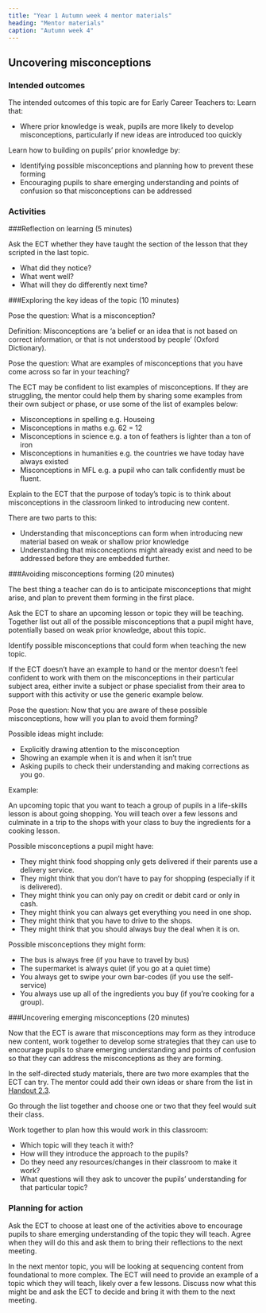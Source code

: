 ```yaml
---
title: "Year 1 Autumn week 4 mentor materials"
heading: "Mentor materials"
caption: "Autumn week 4"
---
```



## Uncovering misconceptions

### Intended outcomes

The intended outcomes of this topic are for Early Career Teachers to:
 Learn that:

- Where prior knowledge is weak, pupils are more likely to develop misconceptions, particularly if new ideas are introduced too quickly    

Learn how to building on pupils’ prior knowledge by: 
    
- Identifying possible misconceptions and planning how to prevent these forming
- Encouraging pupils to share emerging understanding and points of confusion so that misconceptions can be addressed                                                                                                                                                                                                                                                                                                                                                                                                                                                                                                                                                                                                                                                                                                                                                                                                                                                                                                                                                                                                                                                                                                                                                                                                                                                                                                                                                                                                                                                                                                                                                                                                                                                                                                                                                                                                

### Activities

###Reflection on learning (5 minutes)

Ask the ECT whether they have taught the section of the lesson that they scripted in the last topic.

- What did they notice?
- What went well?
- What will they do differently next time?

###Exploring the key ideas of the topic (10 minutes)

Pose the question: What is a misconception?

Definition: Misconceptions are ‘a belief or an idea that is not based on correct information, or that is not understood by people’ (Oxford Dictionary).


Pose the question: What are examples of misconceptions that you have come across so far in your teaching?

The ECT may be confident to list examples of misconceptions. If they are struggling, the mentor could help them by sharing some examples from their own subject or phase, or use some of the list of examples below:

- Misconceptions in spelling e.g. Houseing
- Misconceptions in maths e.g. 62 = 12
- Misconceptions in science e.g. a ton of feathers is lighter than a ton of iron
- Misconceptions in humanities e.g. the countries we have today have always existed
- Misconceptions in MFL e.g. a pupil who can talk confidently must be fluent.

Explain to the ECT that the purpose of today’s topic is to think about misconceptions in the classroom linked to introducing new content.

There are two parts to this:

- Understanding that misconceptions can form when introducing new material based on weak or shallow prior knowledge
- Understanding that misconceptions might already exist and need to be addressed before they are embedded further.

###Avoiding misconceptions forming (20 minutes)

The best thing a teacher can do is to anticipate misconceptions that might arise, and plan to prevent them forming in the first place.

Ask the ECT to share an upcoming lesson or topic they will be teaching. Together list out all of the possible misconceptions that a pupil might have, potentially based on weak prior knowledge, about this topic.

Identify possible misconceptions that could form when teaching the new topic.

If the ECT doesn’t have an example to hand or the mentor doesn’t feel confident to work with them on the misconceptions in their particular subject area, either invite a subject or phase specialist from their area to support with this activity or use the generic example below.

Pose the question: Now that you are aware of these possible misconceptions, how will you plan to avoid them forming?

Possible ideas might include:

- Explicitly drawing attention to the misconception
- Showing an example when it is and when it isn’t true
- Asking pupils to check their understanding and making corrections as you go.

Example:

An upcoming topic that you want to teach a group of pupils in a life-skills lesson is about going shopping. You will teach over a few lessons and culminate in a trip to the shops with your class to buy the ingredients for a cooking lesson.

Possible misconceptions a pupil might have:

- They might think food shopping only gets delivered if their parents use a delivery service.
- They might think that you don’t have to pay for shopping (especially if it is delivered).
- They might think you can only pay on credit or debit card or only in cash.
- They might think you can always get everything you need in one shop.
- They might think that you have to drive to the shops.
- They might think that you should always buy the deal when it is on.

Possible misconceptions they might form:

- The bus is always free (if you have to travel by bus)
- The supermarket is always quiet (if you go at a quiet time)
- You always get to swipe your own bar-codes (if you use the self-service)
- You always use up all of the ingredients you buy (if you’re cooking for a group).

###Uncovering emerging misconceptions (20 minutes)

Now that the ECT is aware that misconceptions may form as they introduce new content, work together to develop some strategies that they can use to encourage pupils to share emerging understanding and points of confusion so that they can address the misconceptions as they are forming.

In the self-directed study materials, there are two more examples that the ECT can try. The mentor could add their own ideas or share from the list in [Handout 2.3](/assets/materials/edt-Block-2-mentor-handout-2.3.pdf).

Go through the list together and choose one or two that they feel would suit their class.

Work together to plan how this would work in this classroom:

- Which topic will they teach it with?
- How will they introduce the approach to the pupils?
- Do they need any resources/changes in their classroom to make it work?
- What questions will they ask to uncover the pupils’ understanding for that particular topic?









                                                                                                                                                                                                                                                                                                                                                                                                                                                                                                                                                                                                                                                                                                                                                                                                                                                                                                                                                                                                                                                                                                                                                                                                                                                                                                                                                                        

### Planning for action

Ask the ECT to choose at least one of the activities above to encourage pupils to share emerging understanding of the topic they will teach. Agree when they will do this and ask them to bring their reflections to the next meeting.

In the next mentor topic, you will be looking at sequencing content from foundational to more complex. The ECT will need to provide an example of a topic which they will teach, likely over a few lessons. Discuss now what this might be and ask the ECT to decide and bring it with them to the next meeting.

